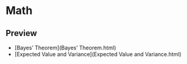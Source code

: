 # Math
## Preview
* [Bayes’ Theorem](Bayes’ Theorem.html)
* [Expected Value and Variance](Expected Value and Variance.html)